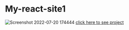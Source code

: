 # My-react-site1
![Screenshot 2022-07-20 174444](https://user-images.githubusercontent.com/108052160/179985563-77c75d8b-0681-49b3-a61d-0c6d90f1a2bd.png)
<a href="https://swaidniazi1.github.io/My-react-site1/">click here to see project</a>
